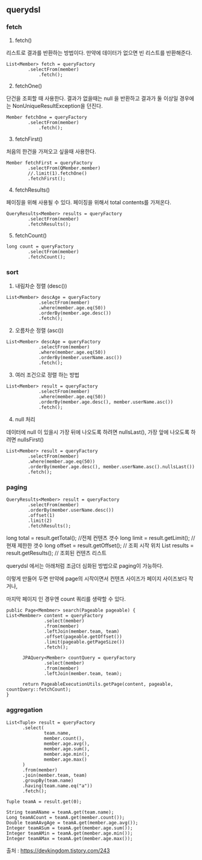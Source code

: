 ## querydsl

### fetch
 
1) fetch()

리스트로 결과를 반환하는 방법이다. 만약에 데이터가 없으면 빈 리스트를 반환해준다.

```
List<Member> fetch = queryFactory
		.selectFrom(member)
        	.fetch();
```
 

2) fetchOne()

단건을 조회할 때 사용한다. 결과가 없을때는 null 을 반환하고 결과가 둘 이상일 경우에는 NonUniqueResultException을 던진다.

```
Member fetchOne = queryFactory
		.selectFrom(member)
        	.fetch();
``` 

3) fetchFirst()

처음의 한건을 가져오고 싶을때 사용한다.

```
Member fetchFirst = queryFactory
		.selectFrom(QMember.member)
		//.limit(1).fetchOne()
		.fetchFirst();
 ```

4) fetchResults()

페이징을 위해 사용될 수 있다. 페이징을 위해서 total contents를 가져온다.

```
QueryResults<Member> results = queryFactory
		.selectFrom(member)
		.fetchResults();
``` 

5) fetchCount()

```
long count = queryFactory
		.selectFrom(member)
		.fetchCount();
``` 

### sort

1) 내림차순 정렬 (desc())

```
List<Member> descAge = queryFactory
			.selectFrom(member)
			.where(member.age.eq(50))
			.orderBy(member.age.desc())
			.fetch();
```
 

2) 오름차순 정렬 (asc())

```
List<Member> descAge = queryFactory
			.selectFrom(member)
			.where(member.age.eq(50))
			.orderBy(member.userName.asc())
			.fetch();
``` 

3) 여러 조건으로 정렬 하는 방법

```
List<Member> result = queryFactory
			.selectFrom(member)
			.where(member.age.eq(50))
			.orderBy(member.age.desc(), member.userName.asc())
			.fetch();
``` 

4) null 처리

데이터에 null 이 있을시 가장 뒤에 나오도록 하려면 nullsLast(), 가장 앞에 나오도록 하려면 nullsFirst()

```
List<Member> result = queryFactory
		.selectFrom(member)
		.where(member.age.eq(50))
		.orderBy(member.age.desc(), member.userName.asc().nullsLast())
		.fetch();
``` 

### paging

```
QueryResults<Member> result = queryFactory
		.selectFrom(member)
		.orderBy(member.userName.desc())
		.offset(1)
		.limit(2)
		.fetchResults();
```

long total = result.getTotal(); //전체 컨텐츠 갯수
long limit = result.getLimit(); // 현재 제한한 갯수
long offset = result.getOffset(); // 조회 시작 위치
List<Member> results = result.getResults(); // 조회된 컨텐츠 리스트
  
querydsl 에서는 아래처럼 조금더 심화된 방법으로 paging이 가능하다.

이렇게 만들어 두면 만약에 page의 시작이면서 컨텐츠 사이즈가 페이지 사이즈보다 작거나,

마지막 페이지 인 경우엔 count 쿼리를 생략할 수 있다.

```
public Page<Membmer> search(Pageable pageable) {
List<Membmer> content = queryFactory
              .select(member)
              .from(member)
              .leftJoin(member.team, team)
              .offset(pageable.getOffset())
              .limit(pageable.getPageSize())
              .fetch();

      JPAQuery<Member> countQuery = queryFactory
              .select(member)
              .from(member)
              .leftJoin(member.team, team);

      return PageableExecutionUtils.getPage(content, pageable, countQuery::fetchCount);
}
```
### aggregation

  ```
List<Tuple> result = queryFactory
		.select(
				team.name,
				member.count(),
				member.age.avg(),
				member.age.sum(),
				member.age.min(),
				member.age.max()
		)
		.from(member)
		.join(member.team, team)
		.groupBy(team.name)
		.having(team.name.eq("a"))
		.fetch();

Tuple teamA = result.get(0);

String teamAName = teamA.get(team.name);
Long teamACount = teamA.get(member.count());
Double teamAAvgAge = teamA.get(member.age.avg());
Integer teamASum = teamA.get(member.age.sum());
Integer teamAMin = teamA.get(member.age.min());
Integer teamAMax = teamA.get(member.age.max());
  ```

출처 : https://devkingdom.tistory.com/243
